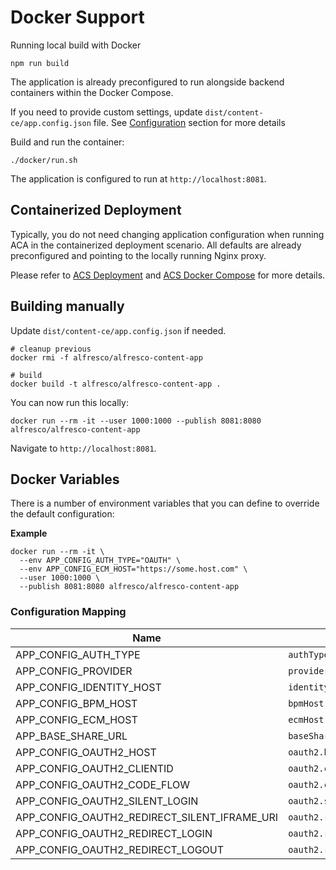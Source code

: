 # Docker Support

Running local build with Docker

```shell
npm run build
```

The application is already preconfigured to run alongside backend containers within the Docker Compose.

If you need to provide custom settings, update `dist/content-ce/app.config.json` file.
See [Configuration](/configuration/) section for more details

Build and run the container:

```shell
./docker/run.sh
```

The application is configured to run at `http://localhost:8081`.

## Containerized Deployment

Typically, you do not need changing application configuration when running ACA in the containerized deployment scenario.
All defaults are already preconfigured and pointing to the locally running Nginx proxy.

Please refer to [ACS Deployment](https://github.com/Alfresco/acs-deployment)
and [ACS Docker Compose](https://github.com/Alfresco/acs-deployment/tree/master/docs/docker-compose) for more details.

## Building manually

Update `dist/content-ce/app.config.json` if needed.

```shell
# cleanup previous
docker rmi -f alfresco/alfresco-content-app

# build
docker build -t alfresco/alfresco-content-app .
```

You can now run this locally:

```shell
docker run --rm -it --user 1000:1000 --publish 8081:8080 alfresco/alfresco-content-app
```

Navigate to `http://localhost:8081`.

## Docker Variables

There is a number of environment variables that you can define to override the default configuration:

**Example**

```shell
docker run --rm -it \
  --env APP_CONFIG_AUTH_TYPE="OAUTH" \
  --env APP_CONFIG_ECM_HOST="https://some.host.com" \
  --user 1000:1000 \
  --publish 8081:8080 alfresco/alfresco-content-app
```

### Configuration Mapping

| Name                                         | Config Path                      |
|----------------------------------------------|----------------------------------|
| APP_CONFIG_AUTH_TYPE                         | `authType`                       |
| APP_CONFIG_PROVIDER                          | `providers`                      |
| APP_CONFIG_IDENTITY_HOST                     | `identityHost`                   |
| APP_CONFIG_BPM_HOST                          | `bpmHost`                        |
| APP_CONFIG_ECM_HOST                          | `ecmHost`                        |
| APP_BASE_SHARE_URL                           | `baseShareUrl`                   |
| APP_CONFIG_OAUTH2_HOST                       | `oauth2.host`                    |
| APP_CONFIG_OAUTH2_CLIENTID                   | `oauth2.clientId`                |
| APP_CONFIG_OAUTH2_CODE_FLOW                  | `oauth2.codeFlow`                |
| APP_CONFIG_OAUTH2_SILENT_LOGIN               | `oauth2.silentLogin`             |
| APP_CONFIG_OAUTH2_REDIRECT_SILENT_IFRAME_URI | `oauth2.redirectSilentIframeUri` |
| APP_CONFIG_OAUTH2_REDIRECT_LOGIN             | `oauth2.redirectUri`             |
| APP_CONFIG_OAUTH2_REDIRECT_LOGOUT            | `oauth2.redirectUriLogout`       |

